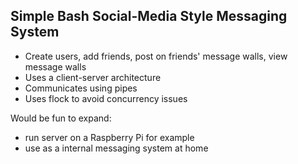 ## Simple Bash Social-Media Style Messaging System

- Create users, add friends, post on friends' message walls, view message walls
- Uses a client-server architecture
- Communicates using pipes
- Uses flock to avoid concurrency issues


Would be fun to expand:
- run server on a Raspberry Pi for example
- use as a internal messaging system at home
